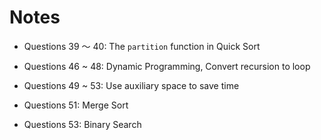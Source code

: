 # Notes

- Questions 39 ～ 40: The `partition` function in Quick Sort

- Questions 46 ~ 48: Dynamic Programming, Convert recursion to loop

- Questions 49 ~ 53: Use auxiliary space to save time

- Questions 51: Merge Sort

- Questions 53: Binary Search